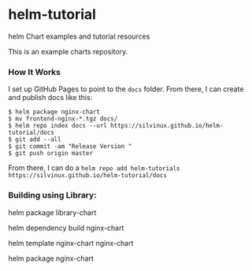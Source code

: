 # helm-tutorial
helm Chart examples and tutorial resources

This is an example charts repository.

### How It Works

I set up GitHub Pages to point to the `docs` folder. From there, I can
create and publish docs like this:

```console
$ helm package nginx-chart
$ mv frontend-nginx-*.tgz docs/
$ helm repo index docs --url https://silvinux.github.io/helm-tutorial/docs
$ git add --all
$ git commit -am "Release Version "
$ git push origin master
```

From there, I can do a `helm repo add helm-tutorials https://silvinux.github.io/helm-tutorial/docs`


### Building using Library:

helm package library-chart 

helm dependency build nginx-chart

helm template nginx-chart nginx-chart

helm package nginx-chart
